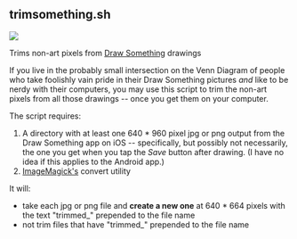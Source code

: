 ## trimsomething.sh

<img src="https://raw.github.com/kbro237/trimsomething/master/example.png" />

Trims non-art pixels from [Draw Something](http://omgpop.com/drawsomething) drawings

If you live in the probably small intersection on the Venn Diagram of people who take foolishly vain pride in their Draw Something pictures *and* like to be nerdy with their computers, you may use this script to trim the non-art pixels from all those drawings -- once you get them on your computer. 

The script requires:

1. A directory with at least one 640 * 960 pixel jpg or png output from the Draw Something app on iOS -- specifically, but possibly not necessarily, the one you get when you tap the *Save* button after drawing. (I have no idea if this applies to the Android app.)
2. [ImageMagick's](http://www.imagemagick.org) convert utility

It will:

- take each jpg or png file and **create a new one** at 640 * 664 pixels with the text "trimmed_" prepended to the file name
- not trim files that have "trimmed_" prepended to the file name

